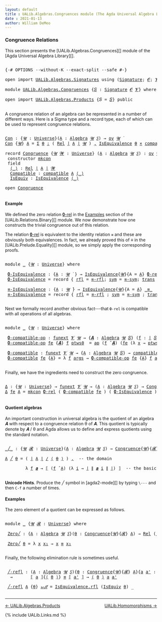 ```yaml
---
layout: default
title : UALib.Algebras.Congruences module (The Agda Universal Algebra Library)
date : 2021-01-13
author: William DeMeo
---
```


### <a id="congruence-relations">Congruence Relations</a>

This section presents the [UALib.Algebras.Congruences][] module of the [Agda Universal Algebra Library][].

<pre class="Agda">

<a id="326" class="Symbol">{-#</a> <a id="330" class="Keyword">OPTIONS</a> <a id="338" class="Pragma">--without-K</a> <a id="350" class="Pragma">--exact-split</a> <a id="364" class="Pragma">--safe</a> <a id="371" class="Symbol">#-}</a>

<a id="376" class="Keyword">open</a> <a id="381" class="Keyword">import</a> <a id="388" href="UALib.Algebras.Signatures.html" class="Module">UALib.Algebras.Signatures</a> <a id="414" class="Keyword">using</a> <a id="420" class="Symbol">(</a><a id="421" href="UALib.Algebras.Signatures.html#1377" class="Function">Signature</a><a id="430" class="Symbol">;</a> <a id="432" href="universes.html#613" class="Generalizable">𝓞</a><a id="433" class="Symbol">;</a> <a id="435" href="universes.html#617" class="Generalizable">𝓥</a><a id="436" class="Symbol">)</a>

<a id="439" class="Keyword">module</a> <a id="446" href="UALib.Algebras.Congruences.html" class="Module">UALib.Algebras.Congruences</a> <a id="473" class="Symbol">{</a><a id="474" href="UALib.Algebras.Congruences.html#474" class="Bound">𝑆</a> <a id="476" class="Symbol">:</a> <a id="478" href="UALib.Algebras.Signatures.html#1377" class="Function">Signature</a> <a id="488" href="universes.html#613" class="Generalizable">𝓞</a> <a id="490" href="universes.html#617" class="Generalizable">𝓥</a><a id="491" class="Symbol">}</a> <a id="493" class="Keyword">where</a>

<a id="500" class="Keyword">open</a> <a id="505" class="Keyword">import</a> <a id="512" href="UALib.Algebras.Products.html" class="Module">UALib.Algebras.Products</a> <a id="536" class="Symbol">{</a><a id="537" class="Argument">𝑆</a> <a id="539" class="Symbol">=</a> <a id="541" href="UALib.Algebras.Congruences.html#474" class="Bound">𝑆</a><a id="542" class="Symbol">}</a> <a id="544" class="Keyword">public</a>

</pre>

A congruence relation of an algebra can be represented in a number of different ways.  Here is a Sigma type and a record type, each of which can be used to represent congruence relations.

<pre class="Agda">

<a id="Con"></a><a id="767" href="UALib.Algebras.Congruences.html#767" class="Function">Con</a> <a id="771" class="Symbol">:</a> <a id="773" class="Symbol">{</a><a id="774" href="UALib.Algebras.Congruences.html#774" class="Bound">𝓤</a> <a id="776" class="Symbol">:</a> <a id="778" href="universes.html#551" class="Function">Universe</a><a id="786" class="Symbol">}(</a><a id="788" href="UALib.Algebras.Congruences.html#788" class="Bound">A</a> <a id="790" class="Symbol">:</a> <a id="792" href="UALib.Algebras.Algebras.html#771" class="Function">Algebra</a> <a id="800" href="UALib.Algebras.Congruences.html#774" class="Bound">𝓤</a> <a id="802" href="UALib.Algebras.Congruences.html#474" class="Bound">𝑆</a><a id="803" class="Symbol">)</a> <a id="805" class="Symbol">→</a> <a id="807" href="UALib.Algebras.Products.html#2023" class="Function">ov</a> <a id="810" href="UALib.Algebras.Congruences.html#774" class="Bound">𝓤</a> <a id="812" href="universes.html#758" class="Function Operator">̇</a>
<a id="814" href="UALib.Algebras.Congruences.html#767" class="Function">Con</a> <a id="818" class="Symbol">{</a><a id="819" href="UALib.Algebras.Congruences.html#819" class="Bound">𝓤</a><a id="820" class="Symbol">}</a> <a id="822" href="UALib.Algebras.Congruences.html#822" class="Bound">A</a> <a id="824" class="Symbol">=</a> <a id="826" href="MGS-MLTT.html#3074" class="Function">Σ</a> <a id="828" href="UALib.Algebras.Congruences.html#828" class="Bound">θ</a> <a id="830" href="MGS-MLTT.html#3074" class="Function">꞉</a> <a id="832" class="Symbol">(</a> <a id="834" href="UALib.Relations.Binary.html#1475" class="Function">Rel</a> <a id="838" href="UALib.Prelude.Preliminaries.html#11658" class="Function Operator">∣</a> <a id="840" href="UALib.Algebras.Congruences.html#822" class="Bound">A</a> <a id="842" href="UALib.Prelude.Preliminaries.html#11658" class="Function Operator">∣</a> <a id="844" href="UALib.Algebras.Congruences.html#819" class="Bound">𝓤</a> <a id="846" class="Symbol">)</a> <a id="848" href="MGS-MLTT.html#3074" class="Function">,</a> <a id="850" href="UALib.Relations.Quotients.html#1922" class="Record">IsEquivalence</a> <a id="864" href="UALib.Algebras.Congruences.html#828" class="Bound">θ</a> <a id="866" href="MGS-MLTT.html#3515" class="Function Operator">×</a> <a id="868" href="UALib.Algebras.Algebras.html#5424" class="Function">compatible</a> <a id="879" href="UALib.Algebras.Congruences.html#822" class="Bound">A</a> <a id="881" href="UALib.Algebras.Congruences.html#828" class="Bound">θ</a>

<a id="884" class="Keyword">record</a> <a id="Congruence"></a><a id="891" href="UALib.Algebras.Congruences.html#891" class="Record">Congruence</a> <a id="902" class="Symbol">{</a><a id="903" href="UALib.Algebras.Congruences.html#903" class="Bound">𝓤</a> <a id="905" href="UALib.Algebras.Congruences.html#905" class="Bound">𝓦</a> <a id="907" class="Symbol">:</a> <a id="909" href="universes.html#551" class="Function">Universe</a><a id="917" class="Symbol">}</a> <a id="919" class="Symbol">(</a><a id="920" href="UALib.Algebras.Congruences.html#920" class="Bound">A</a> <a id="922" class="Symbol">:</a> <a id="924" href="UALib.Algebras.Algebras.html#771" class="Function">Algebra</a> <a id="932" href="UALib.Algebras.Congruences.html#903" class="Bound">𝓤</a> <a id="934" href="UALib.Algebras.Congruences.html#474" class="Bound">𝑆</a><a id="935" class="Symbol">)</a> <a id="937" class="Symbol">:</a> <a id="939" href="UALib.Algebras.Products.html#2023" class="Function">ov</a> <a id="942" href="UALib.Algebras.Congruences.html#905" class="Bound">𝓦</a> <a id="944" href="Agda.Primitive.html#636" class="Function Operator">⊔</a> <a id="946" href="UALib.Algebras.Congruences.html#903" class="Bound">𝓤</a> <a id="948" href="universes.html#758" class="Function Operator">̇</a>  <a id="951" class="Keyword">where</a>
 <a id="958" class="Keyword">constructor</a> <a id="mkcon"></a><a id="970" href="UALib.Algebras.Congruences.html#970" class="InductiveConstructor">mkcon</a>
 <a id="977" class="Keyword">field</a>
  <a id="Congruence.⟨_⟩"></a><a id="985" href="UALib.Algebras.Congruences.html#985" class="Field Operator">⟨_⟩</a> <a id="989" class="Symbol">:</a> <a id="991" href="UALib.Relations.Binary.html#1475" class="Function">Rel</a> <a id="995" href="UALib.Prelude.Preliminaries.html#11658" class="Function Operator">∣</a> <a id="997" href="UALib.Algebras.Congruences.html#920" class="Bound">A</a> <a id="999" href="UALib.Prelude.Preliminaries.html#11658" class="Function Operator">∣</a> <a id="1001" href="UALib.Algebras.Congruences.html#905" class="Bound">𝓦</a>
  <a id="Congruence.Compatible"></a><a id="1005" href="UALib.Algebras.Congruences.html#1005" class="Field">Compatible</a> <a id="1016" class="Symbol">:</a> <a id="1018" href="UALib.Algebras.Algebras.html#5424" class="Function">compatible</a> <a id="1029" href="UALib.Algebras.Congruences.html#920" class="Bound">A</a> <a id="1031" href="UALib.Algebras.Congruences.html#985" class="Field Operator">⟨_⟩</a>
  <a id="Congruence.IsEquiv"></a><a id="1037" href="UALib.Algebras.Congruences.html#1037" class="Field">IsEquiv</a> <a id="1045" class="Symbol">:</a> <a id="1047" href="UALib.Relations.Quotients.html#1922" class="Record">IsEquivalence</a> <a id="1061" href="UALib.Algebras.Congruences.html#985" class="Field Operator">⟨_⟩</a>

<a id="1066" class="Keyword">open</a> <a id="1071" href="UALib.Algebras.Congruences.html#891" class="Module">Congruence</a>

</pre>



#### <a id="example">Example</a>

We defined the zero relation <a href="https://ualib.gitlab.io/UALib.Relations.Binary.html#1995">𝟎-rel</a> in the <a href="https://ualib.gitlab.io/UALib.Relations.Binary.html#1995">Examples</a> section of the [UALib.Relations.Binary][] module.  We now demonstrate how one constructs the trivial congruence out of this relation.

The relation <a href="https://ualib.gitlab.io/UALib.Relations.Binary.html#1995">𝟎-rel</a> is equivalent to the identity relation `≡` and these are obviously both equivalences. In fact, we already proved this of ≡ in the [UALib.Prelude.Equality][] module, so we simply apply the corresponding proofs.

<pre class="Agda">

<a id="1774" class="Keyword">module</a> <a id="1781" href="UALib.Algebras.Congruences.html#1781" class="Module">_</a> <a id="1783" class="Symbol">{</a><a id="1784" href="UALib.Algebras.Congruences.html#1784" class="Bound">𝓤</a> <a id="1786" class="Symbol">:</a> <a id="1788" href="universes.html#551" class="Function">Universe</a><a id="1796" class="Symbol">}</a> <a id="1798" class="Keyword">where</a>

 <a id="1806" href="UALib.Algebras.Congruences.html#1806" class="Function">𝟎-IsEquivalence</a> <a id="1822" class="Symbol">:</a> <a id="1824" class="Symbol">{</a><a id="1825" href="UALib.Algebras.Congruences.html#1825" class="Bound">A</a> <a id="1827" class="Symbol">:</a> <a id="1829" href="UALib.Algebras.Congruences.html#1784" class="Bound">𝓤</a> <a id="1831" href="universes.html#758" class="Function Operator">̇</a> <a id="1833" class="Symbol">}</a> <a id="1835" class="Symbol">→</a> <a id="1837" href="UALib.Relations.Quotients.html#1922" class="Record">IsEquivalence</a><a id="1850" class="Symbol">{</a><a id="1851" href="UALib.Algebras.Congruences.html#1784" class="Bound">𝓤</a><a id="1852" class="Symbol">}{</a><a id="1854" class="Argument">A</a> <a id="1856" class="Symbol">=</a> <a id="1858" href="UALib.Algebras.Congruences.html#1825" class="Bound">A</a><a id="1859" class="Symbol">}</a> <a id="1861" href="UALib.Relations.Binary.html#2004" class="Function">𝟎-rel</a>
 <a id="1868" href="UALib.Algebras.Congruences.html#1806" class="Function">𝟎-IsEquivalence</a> <a id="1884" class="Symbol">=</a> <a id="1886" class="Keyword">record</a> <a id="1893" class="Symbol">{</a> <a id="1895" href="UALib.Relations.Quotients.html#1990" class="Field">rfl</a> <a id="1899" class="Symbol">=</a> <a id="1901" href="UALib.Prelude.Equality.html#1490" class="Function">≡-rfl</a><a id="1906" class="Symbol">;</a> <a id="1908" href="UALib.Relations.Quotients.html#2015" class="Field">sym</a> <a id="1912" class="Symbol">=</a> <a id="1914" href="UALib.Prelude.Equality.html#1534" class="Function">≡-sym</a><a id="1919" class="Symbol">;</a> <a id="1921" href="UALib.Relations.Quotients.html#2040" class="Field">trans</a> <a id="1927" class="Symbol">=</a> <a id="1929" href="UALib.Prelude.Equality.html#1599" class="Function">≡-trans</a> <a id="1937" class="Symbol">}</a>

 <a id="1941" href="UALib.Algebras.Congruences.html#1941" class="Function">≡-IsEquivalence</a> <a id="1957" class="Symbol">:</a> <a id="1959" class="Symbol">{</a><a id="1960" href="UALib.Algebras.Congruences.html#1960" class="Bound">A</a> <a id="1962" class="Symbol">:</a> <a id="1964" href="UALib.Algebras.Congruences.html#1784" class="Bound">𝓤</a> <a id="1966" href="universes.html#758" class="Function Operator">̇</a><a id="1967" class="Symbol">}</a> <a id="1969" class="Symbol">→</a> <a id="1971" href="UALib.Relations.Quotients.html#1922" class="Record">IsEquivalence</a><a id="1984" class="Symbol">{</a><a id="1985" href="UALib.Algebras.Congruences.html#1784" class="Bound">𝓤</a><a id="1986" class="Symbol">}{</a><a id="1988" class="Argument">A</a> <a id="1990" class="Symbol">=</a> <a id="1992" href="UALib.Algebras.Congruences.html#1960" class="Bound">A</a><a id="1993" class="Symbol">}</a> <a id="1995" href="MGS-MLTT.html#4207" class="Datatype Operator">_≡_</a>
 <a id="2000" href="UALib.Algebras.Congruences.html#1941" class="Function">≡-IsEquivalence</a> <a id="2016" class="Symbol">=</a> <a id="2018" class="Keyword">record</a> <a id="2025" class="Symbol">{</a> <a id="2027" href="UALib.Relations.Quotients.html#1990" class="Field">rfl</a> <a id="2031" class="Symbol">=</a> <a id="2033" href="UALib.Prelude.Equality.html#1490" class="Function">≡-rfl</a> <a id="2039" class="Symbol">;</a> <a id="2041" href="UALib.Relations.Quotients.html#2015" class="Field">sym</a> <a id="2045" class="Symbol">=</a> <a id="2047" href="UALib.Prelude.Equality.html#1534" class="Function">≡-sym</a> <a id="2053" class="Symbol">;</a> <a id="2055" href="UALib.Relations.Quotients.html#2040" class="Field">trans</a> <a id="2061" class="Symbol">=</a> <a id="2063" href="UALib.Prelude.Equality.html#1599" class="Function">≡-trans</a> <a id="2071" class="Symbol">}</a>

</pre>

Next we formally record another obvious fact---that `𝟎-rel` is compatible with all operations of all algebras.

<pre class="Agda">

<a id="2212" class="Keyword">module</a> <a id="2219" href="UALib.Algebras.Congruences.html#2219" class="Module">_</a> <a id="2221" class="Symbol">{</a><a id="2222" href="UALib.Algebras.Congruences.html#2222" class="Bound">𝓤</a> <a id="2224" class="Symbol">:</a> <a id="2226" href="universes.html#551" class="Function">Universe</a><a id="2234" class="Symbol">}</a> <a id="2236" class="Keyword">where</a>

 <a id="2244" href="UALib.Algebras.Congruences.html#2244" class="Function">𝟎-compatible-op</a> <a id="2260" class="Symbol">:</a> <a id="2262" href="MGS-FunExt-from-Univalence.html#393" class="Function">funext</a> <a id="2269" href="UALib.Algebras.Congruences.html#490" class="Bound">𝓥</a> <a id="2271" href="UALib.Algebras.Congruences.html#2222" class="Bound">𝓤</a> <a id="2273" class="Symbol">→</a> <a id="2275" class="Symbol">{</a><a id="2276" href="UALib.Algebras.Congruences.html#2276" class="Bound">𝑨</a> <a id="2278" class="Symbol">:</a> <a id="2280" href="UALib.Algebras.Algebras.html#771" class="Function">Algebra</a> <a id="2288" href="UALib.Algebras.Congruences.html#2222" class="Bound">𝓤</a> <a id="2290" href="UALib.Algebras.Congruences.html#474" class="Bound">𝑆</a><a id="2291" class="Symbol">}</a> <a id="2293" class="Symbol">(</a><a id="2294" href="UALib.Algebras.Congruences.html#2294" class="Bound">f</a> <a id="2296" class="Symbol">:</a> <a id="2298" href="UALib.Prelude.Preliminaries.html#11658" class="Function Operator">∣</a> <a id="2300" href="UALib.Algebras.Congruences.html#474" class="Bound">𝑆</a> <a id="2302" href="UALib.Prelude.Preliminaries.html#11658" class="Function Operator">∣</a><a id="2303" class="Symbol">)</a> <a id="2305" class="Symbol">→</a> <a id="2307" href="UALib.Algebras.Algebras.html#5207" class="Function">compatible-op</a> <a id="2321" class="Symbol">{</a><a id="2322" class="Argument">𝑨</a> <a id="2324" class="Symbol">=</a> <a id="2326" href="UALib.Algebras.Congruences.html#2276" class="Bound">𝑨</a><a id="2327" class="Symbol">}</a>  <a id="2330" href="UALib.Algebras.Congruences.html#2294" class="Bound">f</a> <a id="2332" href="UALib.Relations.Binary.html#2004" class="Function">𝟎-rel</a>
 <a id="2339" href="UALib.Algebras.Congruences.html#2244" class="Function">𝟎-compatible-op</a> <a id="2355" href="UALib.Algebras.Congruences.html#2355" class="Bound">fe</a> <a id="2358" class="Symbol">{</a><a id="2359" href="UALib.Algebras.Congruences.html#2359" class="Bound">𝑨</a><a id="2360" class="Symbol">}</a> <a id="2362" href="UALib.Algebras.Congruences.html#2362" class="Bound">f</a> <a id="2364" href="UALib.Algebras.Congruences.html#2364" class="Bound">ptws0</a>  <a id="2371" class="Symbol">=</a> <a id="2373" href="MGS-MLTT.html#6613" class="Function">ap</a> <a id="2376" class="Symbol">(</a><a id="2377" href="UALib.Algebras.Congruences.html#2362" class="Bound">f</a> <a id="2379" href="UALib.Algebras.Algebras.html#2921" class="Function Operator">̂</a> <a id="2381" href="UALib.Algebras.Congruences.html#2359" class="Bound">𝑨</a><a id="2382" class="Symbol">)</a> <a id="2384" class="Symbol">(</a><a id="2385" href="UALib.Algebras.Congruences.html#2355" class="Bound">fe</a> <a id="2388" class="Symbol">(λ</a> <a id="2391" href="UALib.Algebras.Congruences.html#2391" class="Bound">x</a> <a id="2393" class="Symbol">→</a> <a id="2395" href="UALib.Algebras.Congruences.html#2364" class="Bound">ptws0</a> <a id="2401" href="UALib.Algebras.Congruences.html#2391" class="Bound">x</a><a id="2402" class="Symbol">))</a>

 <a id="2407" href="UALib.Algebras.Congruences.html#2407" class="Function">𝟎-compatible</a> <a id="2420" class="Symbol">:</a> <a id="2422" href="MGS-FunExt-from-Univalence.html#393" class="Function">funext</a> <a id="2429" href="UALib.Algebras.Congruences.html#490" class="Bound">𝓥</a> <a id="2431" href="UALib.Algebras.Congruences.html#2222" class="Bound">𝓤</a> <a id="2433" class="Symbol">→</a> <a id="2435" class="Symbol">{</a><a id="2436" href="UALib.Algebras.Congruences.html#2436" class="Bound">A</a> <a id="2438" class="Symbol">:</a> <a id="2440" href="UALib.Algebras.Algebras.html#771" class="Function">Algebra</a> <a id="2448" href="UALib.Algebras.Congruences.html#2222" class="Bound">𝓤</a> <a id="2450" href="UALib.Algebras.Congruences.html#474" class="Bound">𝑆</a><a id="2451" class="Symbol">}</a> <a id="2453" class="Symbol">→</a> <a id="2455" href="UALib.Algebras.Algebras.html#5424" class="Function">compatible</a> <a id="2466" href="UALib.Algebras.Congruences.html#2436" class="Bound">A</a> <a id="2468" href="UALib.Relations.Binary.html#2004" class="Function">𝟎-rel</a>
 <a id="2475" href="UALib.Algebras.Congruences.html#2407" class="Function">𝟎-compatible</a> <a id="2488" href="UALib.Algebras.Congruences.html#2488" class="Bound">fe</a> <a id="2491" class="Symbol">{</a><a id="2492" href="UALib.Algebras.Congruences.html#2492" class="Bound">A</a><a id="2493" class="Symbol">}</a> <a id="2495" class="Symbol">=</a> <a id="2497" class="Symbol">λ</a> <a id="2499" href="UALib.Algebras.Congruences.html#2499" class="Bound">f</a> <a id="2501" href="UALib.Algebras.Congruences.html#2501" class="Bound">args</a> <a id="2506" class="Symbol">→</a> <a id="2508" href="UALib.Algebras.Congruences.html#2244" class="Function">𝟎-compatible-op</a> <a id="2524" href="UALib.Algebras.Congruences.html#2488" class="Bound">fe</a> <a id="2527" class="Symbol">{</a><a id="2528" href="UALib.Algebras.Congruences.html#2492" class="Bound">A</a><a id="2529" class="Symbol">}</a> <a id="2531" href="UALib.Algebras.Congruences.html#2499" class="Bound">f</a> <a id="2533" href="UALib.Algebras.Congruences.html#2501" class="Bound">args</a>

</pre>

Finally, we have the ingredients need to construct the zero congruence.

<pre class="Agda">

<a id="Δ"></a><a id="2638" href="UALib.Algebras.Congruences.html#2638" class="Function">Δ</a> <a id="2640" class="Symbol">:</a> <a id="2642" class="Symbol">{</a><a id="2643" href="UALib.Algebras.Congruences.html#2643" class="Bound">𝓤</a> <a id="2645" class="Symbol">:</a> <a id="2647" href="universes.html#551" class="Function">Universe</a><a id="2655" class="Symbol">}</a> <a id="2657" class="Symbol">→</a> <a id="2659" href="MGS-FunExt-from-Univalence.html#393" class="Function">funext</a> <a id="2666" href="UALib.Algebras.Congruences.html#490" class="Bound">𝓥</a> <a id="2668" href="UALib.Algebras.Congruences.html#2643" class="Bound">𝓤</a> <a id="2670" class="Symbol">→</a> <a id="2672" class="Symbol">(</a><a id="2673" href="UALib.Algebras.Congruences.html#2673" class="Bound">A</a> <a id="2675" class="Symbol">:</a> <a id="2677" href="UALib.Algebras.Algebras.html#771" class="Function">Algebra</a> <a id="2685" href="UALib.Algebras.Congruences.html#2643" class="Bound">𝓤</a> <a id="2687" href="UALib.Algebras.Congruences.html#474" class="Bound">𝑆</a><a id="2688" class="Symbol">)</a> <a id="2690" class="Symbol">→</a> <a id="2692" href="UALib.Algebras.Congruences.html#891" class="Record">Congruence</a> <a id="2703" href="UALib.Algebras.Congruences.html#2673" class="Bound">A</a>
<a id="2705" href="UALib.Algebras.Congruences.html#2638" class="Function">Δ</a> <a id="2707" href="UALib.Algebras.Congruences.html#2707" class="Bound">fe</a> <a id="2710" href="UALib.Algebras.Congruences.html#2710" class="Bound">A</a> <a id="2712" class="Symbol">=</a> <a id="2714" href="UALib.Algebras.Congruences.html#970" class="InductiveConstructor">mkcon</a> <a id="2720" href="UALib.Relations.Binary.html#2004" class="Function">𝟎-rel</a> <a id="2726" class="Symbol">(</a> <a id="2728" href="UALib.Algebras.Congruences.html#2407" class="Function">𝟎-compatible</a> <a id="2741" href="UALib.Algebras.Congruences.html#2707" class="Bound">fe</a> <a id="2744" class="Symbol">)</a> <a id="2746" class="Symbol">(</a> <a id="2748" href="UALib.Algebras.Congruences.html#1806" class="Function">𝟎-IsEquivalence</a> <a id="2764" class="Symbol">)</a>

</pre>




#### <a id="quotient-algebras">Quotient algebras</a>

An important construction in universal algebra is the quotient of an algebra 𝑨 with respect to a congruence relation θ of 𝑨.  This quotient is typically denote by 𝑨 / θ and Agda allows us to define and express quotients using the standard notation.

<pre class="Agda">

<a id="_╱_"></a><a id="3100" href="UALib.Algebras.Congruences.html#3100" class="Function Operator">_╱_</a> <a id="3104" class="Symbol">:</a> <a id="3106" class="Symbol">{</a><a id="3107" href="UALib.Algebras.Congruences.html#3107" class="Bound">𝓤</a> <a id="3109" href="UALib.Algebras.Congruences.html#3109" class="Bound">𝓡</a> <a id="3111" class="Symbol">:</a> <a id="3113" href="universes.html#551" class="Function">Universe</a><a id="3121" class="Symbol">}(</a><a id="3123" href="UALib.Algebras.Congruences.html#3123" class="Bound">A</a> <a id="3125" class="Symbol">:</a> <a id="3127" href="UALib.Algebras.Algebras.html#771" class="Function">Algebra</a> <a id="3135" href="UALib.Algebras.Congruences.html#3107" class="Bound">𝓤</a> <a id="3137" href="UALib.Algebras.Congruences.html#474" class="Bound">𝑆</a><a id="3138" class="Symbol">)</a> <a id="3140" class="Symbol">→</a> <a id="3142" href="UALib.Algebras.Congruences.html#891" class="Record">Congruence</a><a id="3152" class="Symbol">{</a><a id="3153" href="UALib.Algebras.Congruences.html#3107" class="Bound">𝓤</a><a id="3154" class="Symbol">}{</a><a id="3156" href="UALib.Algebras.Congruences.html#3109" class="Bound">𝓡</a><a id="3157" class="Symbol">}</a> <a id="3159" href="UALib.Algebras.Congruences.html#3123" class="Bound">A</a> <a id="3161" class="Symbol">→</a> <a id="3163" href="UALib.Algebras.Algebras.html#771" class="Function">Algebra</a> <a id="3171" class="Symbol">(</a><a id="3172" href="UALib.Algebras.Congruences.html#3107" class="Bound">𝓤</a> <a id="3174" href="Agda.Primitive.html#636" class="Function Operator">⊔</a> <a id="3176" href="UALib.Algebras.Congruences.html#3109" class="Bound">𝓡</a> <a id="3178" href="universes.html#527" class="Function Operator">⁺</a><a id="3179" class="Symbol">)</a> <a id="3181" href="UALib.Algebras.Congruences.html#474" class="Bound">𝑆</a>

<a id="3184" href="UALib.Algebras.Congruences.html#3184" class="Bound">A</a> <a id="3186" href="UALib.Algebras.Congruences.html#3100" class="Function Operator">╱</a> <a id="3188" href="UALib.Algebras.Congruences.html#3188" class="Bound">θ</a> <a id="3190" class="Symbol">=</a> <a id="3192" class="Symbol">(</a> <a id="3194" href="UALib.Prelude.Preliminaries.html#11658" class="Function Operator">∣</a> <a id="3196" href="UALib.Algebras.Congruences.html#3184" class="Bound">A</a> <a id="3198" href="UALib.Prelude.Preliminaries.html#11658" class="Function Operator">∣</a> <a id="3200" href="UALib.Relations.Quotients.html#3659" class="Function Operator">/</a> <a id="3202" href="UALib.Algebras.Congruences.html#985" class="Field Operator">⟨</a> <a id="3204" href="UALib.Algebras.Congruences.html#3188" class="Bound">θ</a> <a id="3206" href="UALib.Algebras.Congruences.html#985" class="Field Operator">⟩</a> <a id="3208" class="Symbol">)</a> <a id="3210" href="MGS-MLTT.html#2929" class="InductiveConstructor Operator">,</a>  <a id="3213" class="Comment">-- the domain</a>

        <a id="3236" class="Symbol">λ</a> <a id="3238" href="UALib.Algebras.Congruences.html#3238" class="Bound">f</a> <a id="3240" href="UALib.Algebras.Congruences.html#3240" class="Bound">𝒂</a> <a id="3242" class="Symbol">→</a> <a id="3244" href="UALib.Relations.Quotients.html#3871" class="Function Operator">⟦</a> <a id="3246" class="Symbol">(</a><a id="3247" href="UALib.Algebras.Congruences.html#3238" class="Bound">f</a> <a id="3249" href="UALib.Algebras.Algebras.html#2921" class="Function Operator">̂</a> <a id="3251" href="UALib.Algebras.Congruences.html#3184" class="Bound">A</a><a id="3252" class="Symbol">)</a> <a id="3254" class="Symbol">(λ</a> <a id="3257" href="UALib.Algebras.Congruences.html#3257" class="Bound">i</a> <a id="3259" class="Symbol">→</a> <a id="3261" href="UALib.Prelude.Preliminaries.html#11658" class="Function Operator">∣</a> <a id="3263" href="UALib.Prelude.Preliminaries.html#11736" class="Function Operator">∥</a> <a id="3265" href="UALib.Algebras.Congruences.html#3240" class="Bound">𝒂</a> <a id="3267" href="UALib.Algebras.Congruences.html#3257" class="Bound">i</a> <a id="3269" href="UALib.Prelude.Preliminaries.html#11736" class="Function Operator">∥</a> <a id="3271" href="UALib.Prelude.Preliminaries.html#11658" class="Function Operator">∣</a><a id="3272" class="Symbol">)</a> <a id="3274" href="UALib.Relations.Quotients.html#3871" class="Function Operator">⟧</a>  <a id="3277" class="Comment">-- the basic operations</a>

</pre>

**Unicode Hints**. Produce the ╱ symbol in [agda2-mode][] by typing `\---` and then `C-f` a number of times.

#### <a id="examples">Examples</a>

The zero element of a quotient can be expressed as follows.

<pre class="Agda">

<a id="3535" class="Keyword">module</a> <a id="3542" href="UALib.Algebras.Congruences.html#3542" class="Module">_</a> <a id="3544" class="Symbol">{</a><a id="3545" href="UALib.Algebras.Congruences.html#3545" class="Bound">𝓤</a> <a id="3547" href="UALib.Algebras.Congruences.html#3547" class="Bound">𝓡</a> <a id="3549" class="Symbol">:</a> <a id="3551" href="universes.html#551" class="Function">Universe</a><a id="3559" class="Symbol">}</a> <a id="3561" class="Keyword">where</a>

 <a id="3569" href="UALib.Algebras.Congruences.html#3569" class="Function">Zero╱</a> <a id="3575" class="Symbol">:</a> <a id="3577" class="Symbol">{</a><a id="3578" href="UALib.Algebras.Congruences.html#3578" class="Bound">A</a> <a id="3580" class="Symbol">:</a> <a id="3582" href="UALib.Algebras.Algebras.html#771" class="Function">Algebra</a> <a id="3590" href="UALib.Algebras.Congruences.html#3545" class="Bound">𝓤</a> <a id="3592" href="UALib.Algebras.Congruences.html#474" class="Bound">𝑆</a><a id="3593" class="Symbol">}(</a><a id="3595" href="UALib.Algebras.Congruences.html#3595" class="Bound">θ</a> <a id="3597" class="Symbol">:</a> <a id="3599" href="UALib.Algebras.Congruences.html#891" class="Record">Congruence</a><a id="3609" class="Symbol">{</a><a id="3610" href="UALib.Algebras.Congruences.html#3545" class="Bound">𝓤</a><a id="3611" class="Symbol">}{</a><a id="3613" href="UALib.Algebras.Congruences.html#3547" class="Bound">𝓡</a><a id="3614" class="Symbol">}</a> <a id="3616" href="UALib.Algebras.Congruences.html#3578" class="Bound">A</a><a id="3617" class="Symbol">)</a> <a id="3619" class="Symbol">→</a> <a id="3621" href="UALib.Relations.Binary.html#1475" class="Function">Rel</a> <a id="3625" class="Symbol">(</a><a id="3626" href="UALib.Prelude.Preliminaries.html#11658" class="Function Operator">∣</a> <a id="3628" href="UALib.Algebras.Congruences.html#3578" class="Bound">A</a> <a id="3630" href="UALib.Prelude.Preliminaries.html#11658" class="Function Operator">∣</a> <a id="3632" href="UALib.Relations.Quotients.html#3659" class="Function Operator">/</a> <a id="3634" href="UALib.Algebras.Congruences.html#985" class="Field Operator">⟨</a> <a id="3636" href="UALib.Algebras.Congruences.html#3595" class="Bound">θ</a> <a id="3638" href="UALib.Algebras.Congruences.html#985" class="Field Operator">⟩</a><a id="3639" class="Symbol">)(</a><a id="3641" href="UALib.Algebras.Congruences.html#3545" class="Bound">𝓤</a> <a id="3643" href="Agda.Primitive.html#636" class="Function Operator">⊔</a> <a id="3645" href="UALib.Algebras.Congruences.html#3547" class="Bound">𝓡</a> <a id="3647" href="universes.html#527" class="Function Operator">⁺</a><a id="3648" class="Symbol">)</a>

 <a id="3652" href="UALib.Algebras.Congruences.html#3569" class="Function">Zero╱</a> <a id="3658" href="UALib.Algebras.Congruences.html#3658" class="Bound">θ</a> <a id="3660" class="Symbol">=</a> <a id="3662" class="Symbol">λ</a> <a id="3664" href="UALib.Algebras.Congruences.html#3664" class="Bound">x</a> <a id="3666" href="UALib.Algebras.Congruences.html#3666" class="Bound">x₁</a> <a id="3669" class="Symbol">→</a> <a id="3671" href="UALib.Algebras.Congruences.html#3664" class="Bound">x</a> <a id="3673" href="MGS-MLTT.html#4207" class="Datatype Operator">≡</a> <a id="3675" href="UALib.Algebras.Congruences.html#3666" class="Bound">x₁</a>

</pre>

Finally, the following elimination rule is sometimes useful.

<pre class="Agda">

 <a id="3768" href="UALib.Algebras.Congruences.html#3768" class="Function">╱-refl</a> <a id="3775" class="Symbol">:</a> <a id="3777" class="Symbol">(</a><a id="3778" href="UALib.Algebras.Congruences.html#3778" class="Bound">A</a> <a id="3780" class="Symbol">:</a> <a id="3782" href="UALib.Algebras.Algebras.html#771" class="Function">Algebra</a> <a id="3790" href="UALib.Algebras.Congruences.html#3545" class="Bound">𝓤</a> <a id="3792" href="UALib.Algebras.Congruences.html#474" class="Bound">𝑆</a><a id="3793" class="Symbol">){</a><a id="3795" href="UALib.Algebras.Congruences.html#3795" class="Bound">θ</a> <a id="3797" class="Symbol">:</a> <a id="3799" href="UALib.Algebras.Congruences.html#891" class="Record">Congruence</a><a id="3809" class="Symbol">{</a><a id="3810" href="UALib.Algebras.Congruences.html#3545" class="Bound">𝓤</a><a id="3811" class="Symbol">}{</a><a id="3813" href="UALib.Algebras.Congruences.html#3547" class="Bound">𝓡</a><a id="3814" class="Symbol">}</a> <a id="3816" href="UALib.Algebras.Congruences.html#3778" class="Bound">A</a><a id="3817" class="Symbol">}{</a><a id="3819" href="UALib.Algebras.Congruences.html#3819" class="Bound">a</a> <a id="3821" href="UALib.Algebras.Congruences.html#3821" class="Bound">a&#39;</a> <a id="3824" class="Symbol">:</a> <a id="3826" href="UALib.Prelude.Preliminaries.html#11658" class="Function Operator">∣</a> <a id="3828" href="UALib.Algebras.Congruences.html#3778" class="Bound">A</a> <a id="3830" href="UALib.Prelude.Preliminaries.html#11658" class="Function Operator">∣</a><a id="3831" class="Symbol">}</a>
  <a id="3835" class="Symbol">→</a>       <a id="3843" href="UALib.Relations.Quotients.html#3871" class="Function Operator">⟦</a> <a id="3845" href="UALib.Algebras.Congruences.html#3819" class="Bound">a</a> <a id="3847" href="UALib.Relations.Quotients.html#3871" class="Function Operator">⟧</a><a id="3848" class="Symbol">{</a><a id="3849" href="UALib.Algebras.Congruences.html#985" class="Field Operator">⟨</a> <a id="3851" href="UALib.Algebras.Congruences.html#3795" class="Bound">θ</a> <a id="3853" href="UALib.Algebras.Congruences.html#985" class="Field Operator">⟩</a><a id="3854" class="Symbol">}</a> <a id="3856" href="MGS-MLTT.html#4207" class="Datatype Operator">≡</a> <a id="3858" href="UALib.Relations.Quotients.html#3871" class="Function Operator">⟦</a> <a id="3860" href="UALib.Algebras.Congruences.html#3821" class="Bound">a&#39;</a> <a id="3863" href="UALib.Relations.Quotients.html#3871" class="Function Operator">⟧</a> <a id="3865" class="Symbol">→</a> <a id="3867" href="UALib.Algebras.Congruences.html#985" class="Field Operator">⟨</a> <a id="3869" href="UALib.Algebras.Congruences.html#3795" class="Bound">θ</a> <a id="3871" href="UALib.Algebras.Congruences.html#985" class="Field Operator">⟩</a> <a id="3873" href="UALib.Algebras.Congruences.html#3819" class="Bound">a</a> <a id="3875" href="UALib.Algebras.Congruences.html#3821" class="Bound">a&#39;</a>

 <a id="3880" href="UALib.Algebras.Congruences.html#3768" class="Function">╱-refl</a> <a id="3887" href="UALib.Algebras.Congruences.html#3887" class="Bound">A</a> <a id="3889" class="Symbol">{</a><a id="3890" href="UALib.Algebras.Congruences.html#3890" class="Bound">θ</a><a id="3891" class="Symbol">}</a> <a id="3893" href="MGS-MLTT.html#4221" class="InductiveConstructor">𝓇ℯ𝒻𝓁</a> <a id="3898" class="Symbol">=</a> <a id="3900" href="UALib.Relations.Quotients.html#1990" class="Field">IsEquivalence.rfl</a> <a id="3918" class="Symbol">(</a><a id="3919" href="UALib.Algebras.Congruences.html#1037" class="Field">IsEquiv</a> <a id="3927" href="UALib.Algebras.Congruences.html#3890" class="Bound">θ</a><a id="3928" class="Symbol">)</a> <a id="3930" class="Symbol">_</a>

</pre>

--------------------------------------

[← UALib.Algebras.Products](UALib.Algebras.Products.html)
<span style="float:right;">[UALib.Homomorphisms →](UALib.Homomorphisms.html)</span>

{% include UALib.Links.md %}
